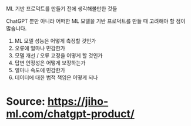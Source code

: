 ML 기반 프로덕트를 만들기 전에 생각해볼만한 것들

ChatGPT 뿐만 아니라 어떠한 ML 모델을 기반 프로덕트를 만들 때 고려해야 할 점이 많습니다.

1. ML 모델 성능은 어떻게 측정할 것인가
2. 오류에 얼마나 민감한가
3. 모델 개선 / 오류 교정을 어떻게 할 것인가
4. 답변 안정성은 어떻게 보장하는가
5. 얼마나 속도에 민감한가
6. 데이터에 대한 법적 책임은 어떻게 되나

# Source: https://jiho-ml.com/chatgpt-product/
